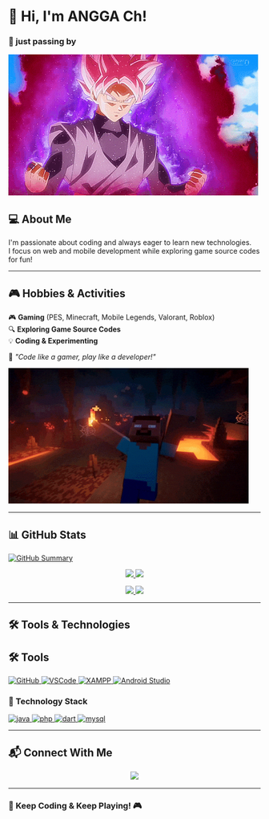 # 👋 Hi, I'm ANGGA Ch!  
### 🚀 just passing by 

![Banner](https://github.com/yeow-raven/yeow-raven/blob/main/assets/blackgoku.gif)  

## 💻 About Me  
I'm passionate about coding and always eager to learn new technologies.  
I focus on web and mobile development while exploring game source codes for fun!  

---

## 🎮 Hobbies & Activities  
🎮 **Gaming** (PES, Minecraft, Mobile Legends, Valorant, Roblox)  
🔍 **Exploring Game Source Codes**  
💡 **Coding & Experimenting**  

🌟 *"Code like a gamer, play like a developer!"*  

![Banner](https://github.com/yeow-raven/yeow-raven/blob/main/assets/Scared%20Spider%20Web%20GIF%20by%20Xbox.gif)  

---

## 📊 GitHub Stats  

[![GitHub Summary](https://github-profile-summary-cards.vercel.app/api/cards/profile-details?username=yeow-raven&theme=tokyonight)](https://github.com/yeow-raven)

<p align="center">
  <a href="https://github.com/yeow-raven">
    <img src="https://github-profile-summary-cards.vercel.app/api/cards/stats?username=yeow-raven&theme=tokyonight" height="150px"/>
    <img src="https://github-readme-streak-stats.herokuapp.com/?user=yeow-raven&theme=tokyonight&hide_border=true" height="150px"/>
  </a>
</p>

<p align="center">
  <a href="https://github.com/yeow-raven">
    <img src="https://github-profile-summary-cards.vercel.app/api/cards/repos-per-language?username=yeow-raven&theme=tokyonight" height="150px"/>
    <img src="https://github-profile-summary-cards.vercel.app/api/cards/most-commit-language?username=yeow-raven&theme=tokyonight" height="150px"/>
  </a>
</p>

---

## 🛠️ Tools & Technologies  

## 🛠️ Tools  
<p>
  <a href="https://github.com" target="_blank">
    <img src="https://cdn.jsdelivr.net/gh/devicons/devicon/icons/github/github-original.svg" alt="GitHub" width="40" height="40"/>
  </a>
  <a href="https://code.visualstudio.com/" target="_blank">
    <img src="https://cdn.jsdelivr.net/gh/devicons/devicon/icons/vscode/vscode-original.svg" alt="VSCode" width="40" height="40"/>
  </a>
  <a href="https://www.apachefriends.org/" target="_blank">
    <img src="https://www.svgrepo.com/show/354575/xampp.svg" alt="XAMPP" width="40" height="40"/>
  </a>
  <a href="https://developer.android.com/studio" target="_blank">
    <img src="https://cdn.jsdelivr.net/gh/devicons/devicon/icons/androidstudio/androidstudio-original.svg" alt="Android Studio" width="40" height="40"/>
  </a>
</p>


### 🚀 Technology Stack  
<p>
  <a href="https://www.java.com/" target="_blank"> <img src="https://cdn.jsdelivr.net/gh/devicons/devicon/icons/java/java-original.svg" alt="java" width="40" height="40"/> </a> 
  <a href="https://www.php.net/" target="_blank"> <img src="https://cdn.jsdelivr.net/gh/devicons/devicon/icons/php/php-original.svg" alt="php" width="40" height="40"/> </a> 
  <a href="https://dart.dev/" target="_blank"> <img src="https://cdn.jsdelivr.net/gh/devicons/devicon/icons/dart/dart-original.svg" alt="dart" width="40" height="40"/> </a> 
  <a href="https://www.mysql.com/" target="_blank"> <img src="https://cdn.jsdelivr.net/gh/devicons/devicon/icons/mysql/mysql-original.svg" alt="mysql" width="40" height="40"/> </a> 
</p>

---

## 📬 Connect With Me  
<p align="center">
  <a href="https://github.com/yeow-raven">
    <img src="https://img.shields.io/badge/GitHub-yeow--raven-blue?style=for-the-badge&logo=github"/>
  </a>
</p>

---

### 🚀 Keep Coding & Keep Playing! 🎮  
